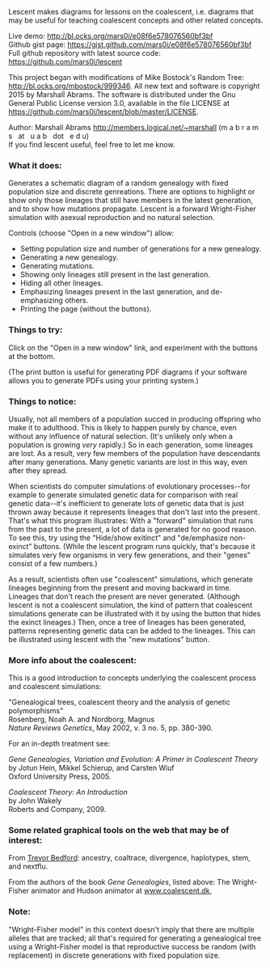 Lescent makes diagrams for lessons on the coalescent, i.e. diagrams
that may be useful for teaching coalescent concepts and other related
concepts.

Live demo: <a href="http://bl.ocks.org/mars0i/e08f6e578076560bf3bf">http://bl.ocks.org/mars0i/e08f6e578076560bf3bf</a><br/>
Github gist page: <a href="https://gist.github.com/mars0i/e08f6e578076560bf3bf">https://gist.github.com/mars0i/e08f6e578076560bf3bf</a><br/>
Full github repository with latest source code: <a href="https://github.com/mars0i/lescent">https://github.com/mars0i/lescent</a>

This project began with modifications of Mike Bostock's Random Tree:
<a href="http://bl.ocks.org/mbostock/999346">http://bl.ocks.org/mbostock/999346</a>.
All new text and software is copyright 2015 by Marshall Abrams. The
software is distributed under the Gnu General Public License version
3.0, available in the file LICENSE at 
<a href="https://github.com/mars0i/lescent/blob/master/LICENSE">https://github.com/mars0i/lescent/blob/master/LICENSE</a>.

Author:
Marshall Abrams 
<a href="http://members.logical.net/~marshall">http://members.logical.net/~marshall</a>
(m a b r a m s &nbsp;&nbsp;at&nbsp;&nbsp; u a b &nbsp;&nbsp;dot&nbsp;&nbsp; e d u) <br/>
If you find lescent useful, feel free to let me know.

### What it does:

Generates a schematic diagram of a random genealogy with fixed
population size and discrete genreations.  There are options to
highlight or show only those lineages that still have members in the
latest generation, and to show how mutations propagate.  Lescent is a
forward Wright-Fisher simulation with asexual reproduction and no
natural selection.

Controls (choose "Open in a new window") allow:

* Setting population size and number of generations for a new genealogy.
* Generating a new genealogy.
* Generating mutations.
* Showing only lineages still present in the last generation.
* Hiding all other lineages.
* Emphasizing lineages present in the last generation, and de-emphasizing others.
* Printing the page (without the buttons).

### Things to try:

Click on the "Open in a new window" link, and experiment with the
buttons at the bottom.

(The print button is useful for generating PDF diagrams if your
software allows you to generate PDFs using your printing system.)

### Things to notice:

Usually, not all members of a population succed in producing offspring who
make it to adulthood.  This is likely to happen purely by chance, even without any
influence of natural selection.  (It's unlikely only when a population is growing *very*
rapidly.)  So in each generation, some lineages are lost.  As a result, very few members
of the population have descendants after many generations.  Many genetic variants are
lost in this way, even after they spread.

When scientists do computer simulations of evolutionary processes--for
example to generate simulated genetic data for comparison with real
genetic data--it's inefficient to generate lots of genetic data that is
just thrown away because it represents lineages that don't last into the
present.  That's what this program illustrates: With a "forward"
simulation that runs from the past to the present, a lot of data is
generated for no good reason.  To see this, try using the "Hide/show
exitinct" and "de/emphasize non-exinct" buttons.  (While the lescent
program runs quickly, that's because it simulates very few organisms in
very few generations, and their "genes" consist of a few numbers.)

As a result, scientists often use "coalescent" simulations, which
generate lineages beginning from the present and moving backward in
time.  Lineages that don't reach the present are never generated.
(Although lescent is not a coalescent simulation, the kind of pattern
that coalescent simulations generate can be illustrated with it by
using the button that hides the exinct lineages.)  Then, once a tree
of lineages has been generated, patterns representing genetic data can
be added to the lineages.  This can be illustrated using lescent with
the "new mutations" button.

### More info about the coalescent:

This is a good introduction to concepts underlying the coalescent process and
coalescent simulations:

  "Genealogical trees, coalescent theory and the analysis of genetic polymorphisms"<br/>
  Rosenberg, Noah A. and Nordborg, Magnus<br/>
  *Nature Reviews Genetics*, May 2002, v. 3 no. 5, pp. 380-390.<br/>

For an in-depth treatment see:<br/>

*Gene Genealogies, Variation and Evolution: A Primer in Coalescent Theory*<br/>
by Jotun Hein, Mikkel Schierup, and Carsten Wiuf<br/>
Oxford University Press, 2005.

*Coalescent Theory: An Introduction*<br/>
by John Wakely<br/>
Roberts and Company, 2009.

### Some related graphical tools on the web that may be of interest:

From <a href="http://bedford.io/projects">Trevor Bedford</a>:
ancestry, coaltrace, divergence, haplotypes, stem, and nextflu. 

From the authors of the book *Gene Genealogies*, listed above:
The Wright-Fisher animator and Hudson animator at <a
href="www.coalescent.dk">www.coalescent.dk</a>, 

### Note:

"Wright-Fisher model" in this context doesn't imply that there are
multiple alleles that are tracked; all that's required for generating a
genealogical tree using a Wright-Fisher model is that reproductive
success be random (with replacement) in discrete generations with fixed
population size.
